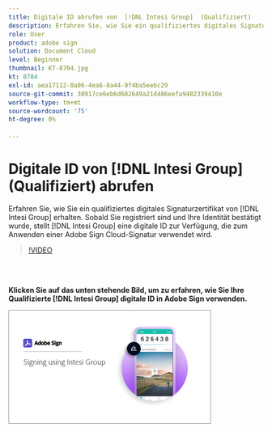 ```yaml
---
title: Digitale ID abrufen von  [!DNL Intesi Group]  (Qualifiziert)
description: Erfahren Sie, wie Sie ein qualifiziertes digitales Signaturzertifikat von  [!DNL Intesi Group] erhalten
role: User
product: adobe sign
solution: Document Cloud
level: Beginner
thumbnail: KT-8704.jpg
kt: 8704
exl-id: aea17112-0a06-4ea6-8a44-9f4ba5eebc29
source-git-commit: 30917ce6eb6d682649a21d486eefa9482339410e
workflow-type: tm+mt
source-wordcount: '75'
ht-degree: 0%

---
```


# Digitale ID von [!DNL Intesi Group] (Qualifiziert) abrufen

Erfahren Sie, wie Sie ein qualifiziertes digitales Signaturzertifikat von [!DNL Intesi Group] erhalten. Sobald Sie registriert sind und Ihre Identität bestätigt wurde, stellt [!DNL Intesi Group] eine digitale ID zur Verfügung, die zum Anwenden einer Adobe Sign Cloud-Signatur verwendet wird.

>[!VIDEO](https://video.tv.adobe.com/v/337064?hidetitle=true)

<br> 

**Klicken Sie auf das unten stehende Bild, um zu erfahren, wie Sie Ihre Qualifizierte  [!DNL Intesi Group] digitale ID in Adobe Sign verwenden.**

[![image](assets/IntesiSign_400.png)](intesi-sign.md)
